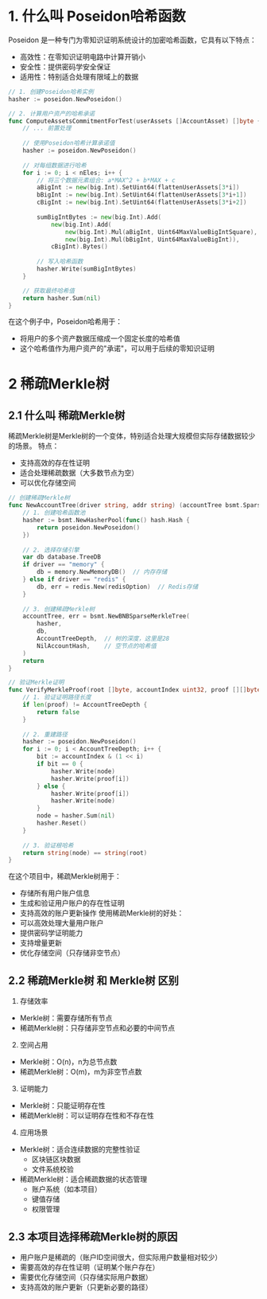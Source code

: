 # 1. 什么叫 Poseidon哈希函数
Poseidon 是一种专门为零知识证明系统设计的加密哈希函数，它具有以下特点：
- 高效性：在零知识证明电路中计算开销小
- 安全性：提供密码学安全保证
- 适用性：特别适合处理有限域上的数据
```go
// 1. 创建Poseidon哈希实例
hasher := poseidon.NewPoseidon()

// 2. 计算用户资产的哈希承诺
func ComputeAssetsCommitmentForTest(userAssets []AccountAsset) []byte {
    // ... 前置处理
    
    // 使用Poseidon哈希计算承诺值
    hasher := poseidon.NewPoseidon()
    
    // 对每组数据进行哈希
    for i := 0; i < nEles; i++ {
        // 将三个数据元素组合: a*MAX^2 + b*MAX + c
        aBigInt := new(big.Int).SetUint64(flattenUserAssets[3*i])
        bBigInt := new(big.Int).SetUint64(flattenUserAssets[3*i+1])
        cBigInt := new(big.Int).SetUint64(flattenUserAssets[3*i+2])
        
        sumBigIntBytes := new(big.Int).Add(
            new(big.Int).Add(
                new(big.Int).Mul(aBigInt, Uint64MaxValueBigIntSquare),
                new(big.Int).Mul(bBigInt, Uint64MaxValueBigInt)),
            cBigInt).Bytes()
            
        // 写入哈希函数
        hasher.Write(sumBigIntBytes)
    }

    // 获取最终哈希值
    return hasher.Sum(nil)
}
```
在这个例子中，Poseidon哈希用于：
- 将用户的多个资产数据压缩成一个固定长度的哈希值
- 这个哈希值作为用户资产的"承诺"，可以用于后续的零知识证明

# 2 稀疏Merkle树
## 2.1 什么叫 稀疏Merkle树
稀疏Merkle树是Merkle树的一个变体，特别适合处理大规模但实际存储数据较少的场景。
特点：
- 支持高效的存在性证明
- 适合处理稀疏数据（大多数节点为空）
- 可以优化存储空间
```go
// 创建稀疏Merkle树
func NewAccountTree(driver string, addr string) (accountTree bsmt.SparseMerkleTree, err error) {
    // 1. 创建哈希函数池
    hasher := bsmt.NewHasherPool(func() hash.Hash {
        return poseidon.NewPoseidon()
    })
    
    // 2. 选择存储引擎
    var db database.TreeDB
    if driver == "memory" {
        db = memory.NewMemoryDB()  // 内存存储
    } else if driver == "redis" {
        db, err = redis.New(redisOption)  // Redis存储
    }
    
    // 3. 创建稀疏Merkle树
    accountTree, err = bsmt.NewBNBSparseMerkleTree(
        hasher,
        db, 
        AccountTreeDepth,  // 树的深度，这里是28
        NilAccountHash,    // 空节点的哈希值
    )
    return
}

// 验证Merkle证明
func VerifyMerkleProof(root []byte, accountIndex uint32, proof [][]byte, node []byte) bool {
    // 1. 验证证明路径长度
    if len(proof) != AccountTreeDepth {
        return false 
    }
    
    // 2. 重建路径
    hasher := poseidon.NewPoseidon()
    for i := 0; i < AccountTreeDepth; i++ {
        bit := accountIndex & (1 << i)
        if bit == 0 {
            hasher.Write(node)
            hasher.Write(proof[i])
        } else {
            hasher.Write(proof[i])
            hasher.Write(node)
        }
        node = hasher.Sum(nil)
        hasher.Reset()
    }
    
    // 3. 验证根哈希
    return string(node) == string(root)
}
```
在这个项目中，稀疏Merkle树用于：
- 存储所有用户账户信息
- 生成和验证用户账户的存在性证明
- 支持高效的账户更新操作
使用稀疏Merkle树的好处：
- 可以高效处理大量用户账户
- 提供密码学证明能力
- 支持增量更新
- 优化存储空间（只存储非空节点）
## 2.2  稀疏Merkle树 和 Merkle树 区别
1. 存储效率
- Merkle树：需要存储所有节点
- 稀疏Merkle树：只存储非空节点和必要的中间节点
2. 空间占用
- Merkle树：O(n)，n为总节点数
- 稀疏Merkle树：O(m)，m为非空节点数
3. 证明能力
- Merkle树：只能证明存在性
- 稀疏Merkle树：可以证明存在性和不存在性
4. 应用场景
- Merkle树：适合连续数据的完整性验证
  - 区块链区块数据
  - 文件系统校验
- 稀疏Merkle树：适合稀疏数据的状态管理
  - 账户系统（如本项目）
  - 键值存储
  - 权限管理
## 2.3 本项目选择稀疏Merkle树的原因
- 用户账户是稀疏的（账户ID空间很大，但实际用户数量相对较少）
- 需要高效的存在性证明（证明某个账户存在）
- 需要优化存储空间（只存储实际用户数据）
- 支持高效的账户更新（只更新必要的路径）

